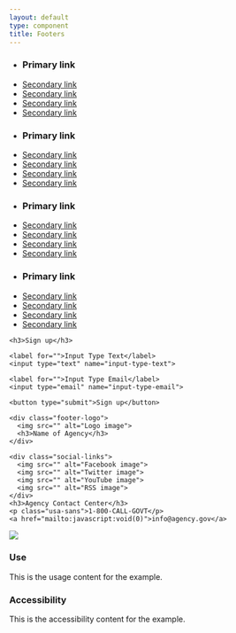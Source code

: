 ```yaml
---
layout: default
type: component
title: Footers
---
```


<div class="preview">
  <!-- Add HTML markup for example here -->

  <footer class="footer" role="contentinfo">
    <div class="footer-links">
      <ul class="usa-unstyled-list">
        <li><h3>Primary link</h3></li>
        <li><a href="javascript:void(0)">Secondary link</a></li>
        <li><a href="javascript:void(0)">Secondary link</a></li>
        <li><a href="javascript:void(0)">Secondary link</a></li>
        <li><a href="javascript:void(0)">Secondary link</a></li>
      </ul>
      <ul class="usa-unstyled-list">
        <li><h3>Primary link</h3></li>
        <li><a href="javascript:void(0)">Secondary link</a></li>
        <li><a href="javascript:void(0)">Secondary link</a></li>
        <li><a href="javascript:void(0)">Secondary link</a></li>
        <li><a href="javascript:void(0)">Secondary link</a></li>
      </ul>
      <ul class="usa-unstyled-list">
        <li><h3>Primary link</h3></li>
        <li><a href="javascript:void(0)">Secondary link</a></li>
        <li><a href="javascript:void(0)">Secondary link</a></li>
        <li><a href="javascript:void(0)">Secondary link</a></li>
        <li><a href="javascript:void(0)">Secondary link</a></li>
      </ul>
      <ul class="usa-unstyled-list">
        <li><h3>Primary link</h3></li>
        <li><a href="javascript:void(0)">Secondary link</a></li>
        <li><a href="javascript:void(0)">Secondary link</a></li>
        <li><a href="javascript:void(0)">Secondary link</a></li>
        <li><a href="javascript:void(0)">Secondary link</a></li>
      </ul>
    </div>

    <h3>Sign up</h3>

    <label for="">Input Type Text</label>
    <input type="text" name="input-type-text">

    <label for="">Input Type Email</label>
    <input type="email" name="input-type-email">

    <button type="submit">Sign up</button>

    <div class="footer-logo">
      <img src="" alt="Logo image">
      <h3>Name of Agency</h3>
    </div>

    <div class="social-links">
      <img src="" alt="Facebook image">
      <img src="" alt="Twitter image">
      <img src="" alt="YouTube image">
      <img src="" alt="RSS image">
    </div>
    <h3>Agency Contact Center</h3>
    <p class="usa-sans">1-800-CALL-GOVT</p>
    <a href="mailto:javascript:void(0)">info@agency.gov</a>
  </footer>

  <img src="{{ site.baseurl }}/assets/img/static/Footer_FullUI_v1-930width.png">
</div>

<div class="grid-box">
  <div class="grid-item width-one-half annotation">
    <h3>Use</h3>
    <p>This is the usage content for the example.</p>
  </div>
  <div class="grid-item width-one-half annotation">
    <h3>Accessibility</h3>
    <p>This is the accessibility content for the example.</p>
  </div>  
</div>